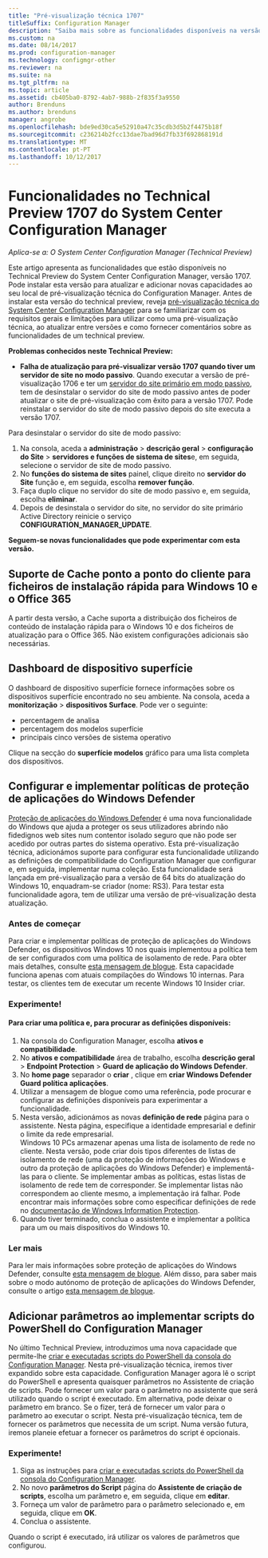 ```yaml
---
title: "Pré-visualização técnica 1707"
titleSuffix: Configuration Manager
description: "Saiba mais sobre as funcionalidades disponíveis na versão de pré-visualização técnica 1707 para o System Center Configuration Manager."
ms.custom: na
ms.date: 08/14/2017
ms.prod: configuration-manager
ms.technology: configmgr-other
ms.reviewer: na
ms.suite: na
ms.tgt_pltfrm: na
ms.topic: article
ms.assetid: cb405ba0-8792-4ab7-988b-2f835f3a9550
author: Brenduns
ms.author: brenduns
manager: angrobe
ms.openlocfilehash: bde9ed30ca5e52910a47c35cdb3d5b2f4475b18f
ms.sourcegitcommit: c236214b2fcc13dae7bad96d7fb33f692868191d
ms.translationtype: MT
ms.contentlocale: pt-PT
ms.lasthandoff: 10/12/2017
---
```

# <a name="capabilities-in-technical-preview-1707-for-system-center-configuration-manager"></a>Funcionalidades no Technical Preview 1707 do System Center Configuration Manager

*Aplica-se a: O System Center Configuration Manager (Technical Preview)*

Este artigo apresenta as funcionalidades que estão disponíveis no Technical Preview do System Center Configuration Manager, versão 1707. Pode instalar esta versão para atualizar e adicionar novas capacidades ao seu local de pré-visualização técnica do Configuration Manager. Antes de instalar esta versão do technical preview, reveja [pré-visualização técnica do System Center Configuration Manager](../../core/get-started/technical-preview.md) para se familiarizar com os requisitos gerais e limitações para utilizar como uma pré-visualização técnica, ao atualizar entre versões e como fornecer comentários sobre as funcionalidades de um technical preview.     


<!--  Known Issues Template   
**Known Issues in this Technical Preview:**
-   **Issue Name**. Details
    Workaround details.
-->

**Problemas conhecidos neste Technical Preview:**
-   **Falha de atualização para pré-visualizar versão 1707 quando tiver um servidor de site no modo passivo**. Quando executar a versão de pré-visualização 1706 e ter um [servidor do site primário em modo passivo](/sccm/core/get-started/capabilities-in-technical-preview-1706#site-server-role-high-availability), tem de desinstalar o servidor do site de modo passivo antes de poder atualizar o site de pré-visualização com êxito para a versão 1707. Pode reinstalar o servidor do site de modo passivo depois do site executa a versão 1707.

  Para desinstalar o servidor do site de modo passivo:
  1. Na consola, aceda a **administração** > **descrição geral** > **configuração do Site** > **servidores e funções de sistema de sites**e, em seguida, selecione o servidor de site de modo passivo.
  2. No **funções do sistema de sites** painel, clique direito no **servidor do Site** função e, em seguida, escolha **remover função**.
  3. Faça duplo clique no servidor do site de modo passivo e, em seguida, escolha **eliminar**.
  4. Depois de desinstala o servidor do site, no servidor do site primário Active Directory reinicie o serviço **CONFIGURATION_MANAGER_UPDATE**.



**Seguem-se novas funcionalidades que pode experimentar com esta versão.**  

<!--  Rough Section Template
##  FEATURE

### Procedure 1
### Try it out!  
 Try to complete the following tasks and then send us **Feedback** from the **Home** tab of the Ribbon to let us know how it worked:
 -  Task 1
 -  Task 2              
-->

## <a name="client-peer-cache-support-for-express-installation-files-for-windows-10-and-office-365"></a>Suporte de Cache ponto a ponto do cliente para ficheiros de instalação rápida para Windows 10 e o Office 365
<!-- 1352486 -->
A partir desta versão, a Cache suporta a distribuição dos ficheiros de conteúdo de instalação rápida para o Windows 10 e dos ficheiros de atualização para o Office 365. Não existem configurações adicionais são necessárias.

## <a name="surface-device-dashboard"></a>Dashboard de dispositivo superfície
<!--1355788-->
O dashboard de dispositivo superfície fornece informações sobre os dispositivos superfície encontrado no seu ambiente. Na consola, aceda a **monitorização** > **dispositivos Surface**. Pode ver o seguinte:
- percentagem de analisa
- percentagem dos modelos superfície
- principais cinco versões de sistema operativo

Clique na secção do **superfície modelos** gráfico para uma lista completa dos dispositivos.  

## <a name="configure-and-deploy-windows-defender-application-guard-policies"></a>Configurar e implementar políticas de proteção de aplicações do Windows Defender
<!-- 1351960 -->

[Proteção de aplicações do Windows Defender](https://blogs.windows.com/msedgedev/2016/09/27/application-guard-microsoft-edge/#XLxEbcpkuKcFebrw.97) é uma nova funcionalidade do Windows que ajuda a proteger os seus utilizadores abrindo não fidedignos web sites num contentor isolado seguro que não pode ser acedido por outras partes do sistema operativo. Esta pré-visualização técnica, adicionámos suporte para configurar esta funcionalidade utilizando as definições de compatibilidade do Configuration Manager que configurar e, em seguida, implementar numa coleção. Esta funcionalidade será lançada em pré-visualização para a versão de 64 bits do atualização do Windows 10, enquadram-se criador (nome: RS3). Para testar esta funcionalidade agora, tem de utilizar uma versão de pré-visualização desta atualização.

### <a name="before-you-start"></a>Antes de começar

Para criar e implementar políticas de proteção de aplicações do Windows Defender, os dispositivos Windows 10 nos quais implementou a política tem de ser configurados com uma política de isolamento de rede. Para obter mais detalhes, consulte [esta mensagem de blogue](https://blogs.windows.com/msedgedev/2016/09/27/application-guard-microsoft-edge/#BmJGKPfSjHHzsMmI.97). Esta capacidade funciona apenas com atuais compilações do Windows 10 internas. Para testar, os clientes tem de executar um recente Windows 10 Insider criar.

### <a name="try-it-out"></a>Experimente!

#### <a name="to-create-a-policy-and-to-browse-the-available-settings"></a>Para criar uma política e, para procurar as definições disponíveis:

1. Na consola do Configuration Manager, escolha **ativos e compatibilidade**.
2. No **ativos e compatibilidade** área de trabalho, escolha **descrição geral** > **Endpoint Protection** > **Guard de aplicação do Windows Defender**.
3. No **home page** separador o **criar** , clique em **criar Windows Defender Guard política aplicações**.
4. Utilizar a mensagem de blogue como uma referência, pode procurar e configurar as definições disponíveis para experimentar a funcionalidade.
5. Nesta versão, adicionámos as novas **definição de rede** página para o assistente. Nesta página, especifique a identidade empresarial e definir o limite da rede empresarial.<br>Windows 10 PCs armazenar apenas uma lista de isolamento de rede no cliente. Nesta versão, pode criar dois tipos diferentes de listas de isolamento de rede (uma da proteção de informações do Windows e outro da proteção de aplicações do Windows Defender) e implementá-las para o cliente. Se implementar ambas as políticas, estas listas de isolamento de rede tem de corresponder. Se implementar listas não correspondem ao cliente mesmo, a implementação irá falhar.
Pode encontrar mais informações sobre como especificar definições de rede no [documentação de Windows Information Protection](https://docs.microsoft.com/windows/threat-protection/windows-information-protection/create-wip-policy-using-sccm).
6. Quando tiver terminado, conclua o assistente e implementar a política para um ou mais dispositivos do Windows 10.

### <a name="further-reading"></a>Ler mais
Para ler mais informações sobre proteção de aplicações do Windows Defender, consulte [esta mensagem de blogue](https://blogs.windows.com/msedgedev/2016/09/27/application-guard-microsoft-edge/#BmJGKPfSjHHzsMmI.97). Além disso, para saber mais sobre o modo autónomo de proteção de aplicações do Windows Defender, consulte o artigo [esta mensagem de blogue](https://techcommunity.microsoft.com/t5/Windows-Insider-Program/Windows-Defender-Application-Guard-Standalone-mode/td-p/66903).

## <a name="add-parameters-when-you-deploy-powershell-scripts-from-configuration-manager"></a>Adicionar parâmetros ao implementar scripts do PowerShell do Configuration Manager

<!-- 1236459 --->

No último Technical Preview, introduzimos uma nova capacidade que permite-lhe [criar e executadas scripts do PowerShell da consola do Configuration Manager](/sccm/core/get-started/capabilities-in-technical-preview-1706#create-and-run-powershell-scripts-from-the-configuration-manager-console).
Nesta pré-visualização técnica, iremos tiver expandido sobre esta capacidade. Configuration Manager agora lê o script do PowerShell e apresenta quaisquer parâmetros no Assistente de criação de scripts. Pode fornecer um valor para o parâmetro no assistente que será utilizado quando o script é executado. Em alternativa, pode deixar o parâmetro em branco. Se o fizer, terá de fornecer um valor para o parâmetro ao executar o script.
Nesta pré-visualização técnica, tem de fornecer os parâmetros que necessita de um script. Numa versão futura, iremos planeie efetuar a fornecer os parâmetros do script é opcionais.

### <a name="try-it-out"></a>Experimente!

1. Siga as instruções para [criar e executadas scripts do PowerShell da consola do Configuration Manager](/sccm/core/get-started/capabilities-in-technical-preview-1706#create-and-run-powershell-scripts-from-the-configuration-manager-console).
2. No novo **parâmetros do Script** página do **Assistente de criação de scripts**, escolha um parâmetro e, em seguida, clique em **editar**.
3. Forneça um valor de parâmetro para o parâmetro selecionado e, em seguida, clique em **OK**.
4. Conclua o assistente.

Quando o script é executado, irá utilizar os valores de parâmetros que configurou.
